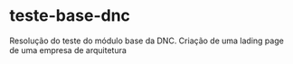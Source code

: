 # teste-base-dnc
Resolução do teste do módulo base da DNC. Criação de uma lading page de uma empresa de arquitetura
